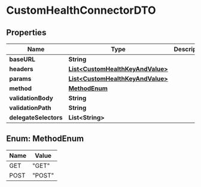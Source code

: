 # CustomHealthConnectorDTO

## Properties
Name | Type | Description | Notes
------------ | ------------- | ------------- | -------------
**baseURL** | **String** |  | 
**headers** | [**List&lt;CustomHealthKeyAndValue&gt;**](CustomHealthKeyAndValue.md) |  |  [optional]
**params** | [**List&lt;CustomHealthKeyAndValue&gt;**](CustomHealthKeyAndValue.md) |  |  [optional]
**method** | [**MethodEnum**](#MethodEnum) |  | 
**validationBody** | **String** |  |  [optional]
**validationPath** | **String** |  |  [optional]
**delegateSelectors** | **List&lt;String&gt;** |  |  [optional]

<a name="MethodEnum"></a>
## Enum: MethodEnum
Name | Value
---- | -----
GET | &quot;GET&quot;
POST | &quot;POST&quot;

